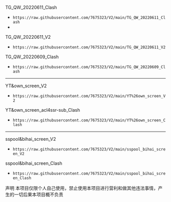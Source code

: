 
TG_QW_20220611_Clash
- `https://raw.githubusercontent.com/7675323/V2/main/TG_QW_20220611_Clash`
- 
TG_QW_20220611_V2
- `https://raw.githubusercontent.com/7675323/V2/main/TG_QW_20220611_V2`

TG_QW_20220609_Clash
- `https://raw.githubusercontent.com/7675323/V2/main/TG_QW_20220609_Clash`


______________________________________________________________________________


YT&own_screen_V2
- `https://raw.githubusercontent.com/7675323/V2/main/YT%26own_screen_V2`

YT&own_screen_acl4ssr-sub_Clash
- `https://raw.githubusercontent.com/7675323/V2/main/YT%26own_screen_Clash`


______________________________________________________________________________


sspool&bihai_screen_V2
- `https://raw.githubusercontent.com/7675323/V2/main/sspool_bihai_screen_V2`

sspool&bihai_screen_Clash
- `https://raw.githubusercontent.com/7675323/V2/main/sspool_bihai_screen_Clash`


声明
本项目仅限个人自己使用，禁止使用本项目进行营利和做其他违法事情，产生的一切后果本项目概不负责
